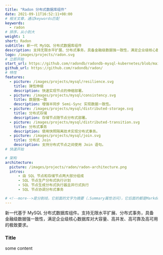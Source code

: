 ```yaml
---
title: "Radon 分布式数据库组件"
date: 2021-09-11T16:52:11+08:00
# 相关文章，通过keywords匹配
keywords:
  - radon
# 排序，从小到大
weight: 1
short: Radon
subtitle: 新一代 MySQL 分布式数据库组件
description: 支持无限水平扩展、分布式事务，具备金融级数据强一致性，满足企业级核心数据库对大容量、高并发、高可靠及高可用的极致要求。
logo: /images/projects/radon.svg
# 立即开始
start_url: https://github.com/radondb/radondb-mysql-kubernetes/blob/main/docs/kubernetes/deploy_radondb-mysql_operator_on_k8s.md
github_url: https://github.com/radondb/radon/
# 特性
features:
  - picture: /images/projects/mysql/resilience.svg
    title: 弹性伸缩
    description: 快速实现节点的伸缩部署。
  - picture: /images/projects/mysql/consistency.svg
    title: 数据强一致
    description: 增强半同步 Semi-Sync 实现数据一致性。
  - picture: /images/projects/mysql/distributed-storage.svg
    title: 分布式存储
    description: 存储节点随节点分布式部署。
  - picture: /images/projects/mysql/distributed-transition.svg
    title: 分布式事务
    description: 使用快照隔离技术实现分布式事务。
  - picture: /images/projects/mysql/join.svg
    title: 分布式 Join
    description: 支持分布式节点之间使用 Join 语句。
# 快速开始

# 架构
architecture:
  picture: /images/projects/radon/radon-architecture.png
  intros:
      - 由 SQL 节点和存储节点两大部分组成
      - SQL 节点生产分布式执行计划
      - SQL 节点生成分布式执行器且并行式执行
      - SQL 节点协调分布式事务

# <!--more-->是分割线，它前面的文字为摘要（.Summary属性访问），它后面的都是Markdown格式内容（.Content），会自动匹配格式转成HTML
---
```


新一代基于 MySQL 分布式数据库组件。支持无限水平扩展、分布式事务，具备金融级数据强一致性，满足企业级核心数据库对大容量、高并发、高可靠及高可用的极致要求。

<!--more-->

### Title

some content
